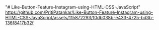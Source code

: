 "# Like-Button-Feature-Instagram-using-HTML-CSS-JavaScript" 
https://github.com/PritiPatankar/Like-Button-Feature-Instagram-using-HTML-CSS-JavaScript/assets/115872293/f0db038b-e433-4725-bd3b-136f8417b32f
